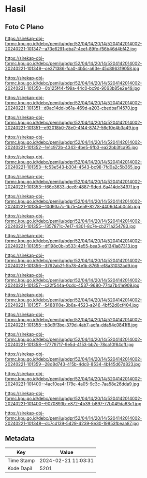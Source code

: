 # Hasil

## Foto C Plano

https://sirekap-obj-formc.kpu.go.id/debc/pemilu/pdpr/52/04/14/20/14/5204142014002-20240221-101347--a73e6291-eba7-4cef-89fe-f56b46d4bf42.jpg

https://sirekap-obj-formc.kpu.go.id/debc/pemilu/pdpr/52/04/14/20/14/5204142014002-20240221-101349--ce371386-fca0-4b5c-a63e-45c896319058.jpg

https://sirekap-obj-formc.kpu.go.id/debc/pemilu/pdpr/52/04/14/20/14/5204142014002-20240221-101350--0b125f44-f99a-44c0-bc9d-9063b85e2e49.jpg

https://sirekap-obj-formc.kpu.go.id/debc/pemilu/pdpr/52/04/14/20/14/5204142014002-20240221-101351--d0ac14dd-b61a-469d-a203-cbedbaf14570.jpg

https://sirekap-obj-formc.kpu.go.id/debc/pemilu/pdpr/52/04/14/20/14/5204142014002-20240221-101351--e92018b0-78e0-4f44-8747-56c10e4b3a49.jpg

https://sirekap-obj-formc.kpu.go.id/debc/pemilu/pdpr/52/04/14/20/14/5204142014002-20240221-101352--1e1c972b-4343-4be5-9fb3-ea22bb3fca95.jpg

https://sirekap-obj-formc.kpu.go.id/debc/pemilu/pdpr/52/04/14/20/14/5204142014002-20240221-101353--fc53e543-b304-4543-bc98-7fd0a2c5b365.jpg

https://sirekap-obj-formc.kpu.go.id/debc/pemilu/pdpr/52/04/14/20/14/5204142014002-20240221-101353--f66c3633-dee8-4887-9ded-6a414de3497f.jpg

https://sirekap-obj-formc.kpu.go.id/debc/pemilu/pdpr/52/04/14/20/14/5204142014002-20240221-101354--10d93a7c-1b75-4e59-8278-4406d4ab0c5b.jpg

https://sirekap-obj-formc.kpu.go.id/debc/pemilu/pdpr/52/04/14/20/14/5204142014002-20240221-101355--1357871c-7e17-4301-8c7e-cb271a254783.jpg

https://sirekap-obj-formc.kpu.go.id/debc/pemilu/pdpr/52/04/14/20/14/5204142014002-20240221-101355--df198c0b-b533-4e55-bea3-e61341a87313.jpg

https://sirekap-obj-formc.kpu.go.id/debc/pemilu/pdpr/52/04/14/20/14/5204142014002-20240221-101356--3792ab2f-5b78-4e1b-8765-e18a31032ad9.jpg

https://sirekap-obj-formc.kpu.go.id/debc/pemilu/pdpr/52/04/14/20/14/5204142014002-20240221-101357--c22f544a-0cdc-4537-9680-774a7b41e909.jpg

https://sirekap-obj-formc.kpu.go.id/debc/pemilu/pdpr/52/04/14/20/14/5204142014002-20240221-101357--5488110e-3b6a-4523-a246-4bf52d0cf404.jpg

https://sirekap-obj-formc.kpu.go.id/debc/pemilu/pdpr/52/04/14/20/14/5204142014002-20240221-101358--b3d9f3be-379d-4ab7-acfa-dda54c0841f8.jpg

https://sirekap-obj-formc.kpu.go.id/debc/pemilu/pdpr/52/04/14/20/14/5204142014002-20240221-101358--17779717-9e5d-4153-bb7c-78ca10f64cff.jpg

https://sirekap-obj-formc.kpu.go.id/debc/pemilu/pdpr/52/04/14/20/14/5204142014002-20240221-101359--28d8d743-415b-4dc8-8534-4b145d67d823.jpg

https://sirekap-obj-formc.kpu.go.id/debc/pemilu/pdpr/52/04/14/20/14/5204142014002-20240221-101400--4ac10ea4-179e-4a05-9c3c-7aa58e26dda9.jpg

https://sirekap-obj-formc.kpu.go.id/debc/pemilu/pdpr/52/04/14/20/14/5204142014002-20240221-101400--9070893b-e872-4b39-b897-77b049da63c1.jpg

https://sirekap-obj-formc.kpu.go.id/debc/pemilu/pdpr/52/04/14/20/14/5204142014002-20240221-101348--dc7cd139-5429-4239-8e30-19853fbeaa87.jpg


## Metadata

| Key        | Value               |
| ---------- | ------------------- |
| Time Stamp | 2024-02-21 11:03:31 |
| Kode Dapil | 5201                |



